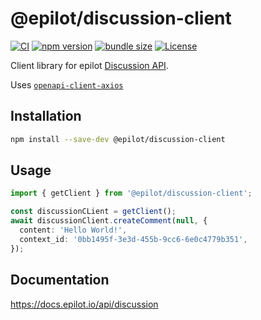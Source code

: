 # @epilot/discussion-client

[![CI](https://github.com/epilot-dev/sdk-js/workflows/CI/badge.svg)](https://github.com/epilot-dev/sdk-js/actions?query=workflow%3ACI)
[![npm version](https://img.shields.io/npm/v/@epilot/discussion-client.svg)](https://www.npmjs.com/package/@epilot/discussion-client)
[![bundle size](https://img.shields.io/bundlephobia/minzip/@epilot/discussion-client?label=gzip%20bundle)](https://bundlephobia.com/package/@epilot/discussion-client)
[![License](http://img.shields.io/:license-mit-blue.svg)](https://github.com/epilot-dev/sdk-js/blob/main/LICENSE)

Client library for epilot [Discussion API](https://docs.epilot.io/api/discussion).

Uses [`openapi-client-axios`](https://github.com/anttiviljami/openapi-client-axios)

## Installation

```sh
npm install --save-dev @epilot/discussion-client
```

## Usage

```typescript
import { getClient } from '@epilot/discussion-client';

const discussionCLient = getClient();
await discussionClient.createComment(null, {
  content: 'Hello World!',
  context_id: '0bb1495f-3e3d-455b-9cc6-6e0c4779b351',
});
```

## Documentation

https://docs.epilot.io/api/discussion
